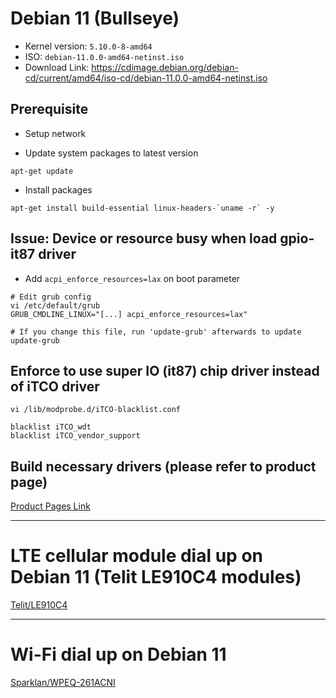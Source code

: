 # Debian 11 (Bullseye)

- Kernel version: `5.10.0-8-amd64`
- ISO: `debian-11.0.0-amd64-netinst.iso`
- Download Link: https://cdimage.debian.org/debian-cd/current/amd64/iso-cd/debian-11.0.0-amd64-netinst.iso

## Prerequisite
- Setup network

- Update system packages to latest version
```bash=
apt-get update
```

- Install packages
```bash=
apt-get install build-essential linux-headers-`uname -r` -y
```

## Issue: Device or resource busy when load gpio-it87 driver
- Add `acpi_enforce_resources=lax` on boot parameter
```bash=
# Edit grub config
vi /etc/default/grub
GRUB_CMDLINE_LINUX="[...] acpi_enforce_resources=lax"

# If you change this file, run 'update-grub' afterwards to update
update-grub
```

## Enforce to use super IO (it87) chip driver instead of iTCO driver
```bash=
vi /lib/modprobe.d/iTCO-blacklist.conf

blacklist iTCO_wdt
blacklist iTCO_vendor_support
```

## Build necessary drivers (please refer to product page)
[Product Pages Link](/products/)

---

# LTE cellular module dial up on Debian 11 (Telit LE910C4 modules)
[Telit/LE910C4](/cellular/telit/LE910C4.md)

---

# Wi-Fi dial up on Debian 11
[Sparklan/WPEQ-261ACNI](/wifi/sparklan/WPEQ-261ACNI.md)
